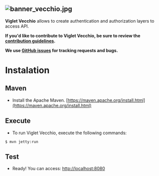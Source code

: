 ![banner_vecchio.jpg](https://openviglet.github.io/vecchio/img/banner_vecchio.jpg)
------
**Viglet Vecchio** allows to create authentication and authorization layers to access API.

**If you'd like to contribute to Viglet Vecchio, be sure to review the [contribution
guidelines](CONTRIBUTING.md).**

**We use [GitHub issues](https://github.com/openviglet/vecchio/issues) for
tracking requests and bugs.**

# Instalation

## Maven
* Install the Apache Maven. [https://maven.apache.org/install.html](https://maven.apache.org/install.html)

## Execute

* To run Viglet Vecchio, execute the following commands:

`$ mvn jetty:run
`

## Test

* Ready! You can access: [http://localhost:8080](http://localhost:8080)